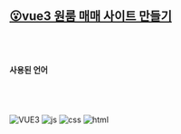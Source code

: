 <h2> <u>😮vue3 원룸 매매 사이트 만들기</u> </h2>

<br><br><h4>사용된 언어</h4>
<br><br><br>![VUE3](https://img.shields.io/badge/Vue.js-35495E?style=for-the-badge&logo=vue.js&logoColor=4FC08D) ![js](https://img.shields.io/badge/JavaScript-F7DF1E?style=for-the-badge&logo=JavaScript&logoColor=white) ![css](https://img.shields.io/badge/React-20232A?style=for-the-badge&logo=react&logoColor=61DAFB) ![html](https://img.shields.io/badge/HTML5-E34F26?style=for-the-badge&logo=html5&logoColor=white)

